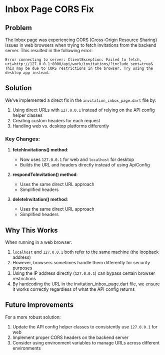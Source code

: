 # Inbox Page CORS Fix

## Problem

The Inbox page was experiencing CORS (Cross-Origin Resource Sharing) issues in web browsers when trying to fetch invitations from the backend server. This resulted in the following error:

```
Error connecting to server: ClientException: Failed to fetch, uri=http://127.0.0.1:8000/api/work/invitations/?include_sent=true&
This may be due to CORS restrictions in the browser. Try using the desktop app instead.
```

## Solution

We've implemented a direct fix in the `invitation_inbox_page.dart` file by:

1. Using direct URLs with `127.0.0.1` instead of relying on the API config helper classes
2. Creating custom headers for each request
3. Handling web vs. desktop platforms differently

### Key Changes:

1. **fetchInvitations() method**:
   - Now uses `127.0.0.1` for web and `localhost` for desktop
   - Builds the URL and headers directly instead of using ApiConfig

2. **respondToInvitation() method**:
   - Uses the same direct URL approach
   - Simplified headers

3. **deleteInvitation() method**:
   - Uses the same direct URL approach
   - Simplified headers

## Why This Works

When running in a web browser:

1. `localhost` and `127.0.0.1` both refer to the same machine (the loopback address)
2. However, browsers sometimes handle them differently for security purposes
3. Using the IP address directly (`127.0.0.1`) can bypass certain browser restrictions
4. By hardcoding the URL in the invitation_inbox_page.dart file, we ensure it works correctly regardless of what the API config returns

## Future Improvements

For a more robust solution:

1. Update the API config helper classes to consistently use `127.0.0.1` for web
2. Implement proper CORS headers on the backend server
3. Consider using environment variables to manage URLs across different environments
